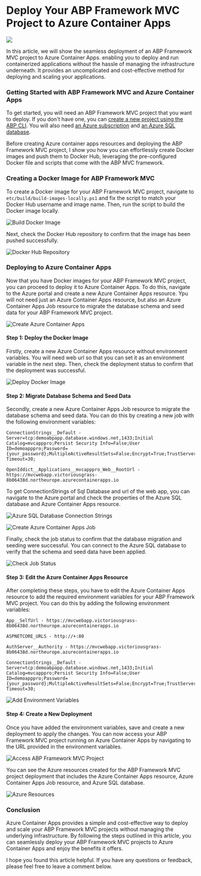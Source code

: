 # Deploy Your ABP Framework MVC Project to Azure Container Apps

![](azure-container-abp.png)

In this article, we will show the seamless deployment of an ABP Framework MVC project to Azure Container Apps. enabling you to deploy and run containerized applications without the hassle of managing the infrastructure underneath. It provides an uncomplicated and cost-effective method for deploying and scaling your applications.

### Getting Started with ABP Framework MVC and Azure Container Apps

To get started, you will need an ABP Framework MVC project that you want to deploy. If you don't have one, you can [create a new project using the ABP CLI](https://docs.abp.io/en/abp/latest/Startup-Templates/Application). You will also need [an Azure subscription](https://azure.microsoft.com) and [an Azure SQL database](https://azure.microsoft.com/en-gb/products/azure-sql).

Before creating Azure container apps resources and deploying the ABP Framework MVC project, I show you how you can effortlessly create Docker images and push them to Docker Hub, leveraging the pre-configured Docker file and scripts that come with the ABP MVC framework.

### Creating a Docker Image for ABP Framework MVC

To create a Docker image for your ABP Framework MVC project, navigate to `etc/build/build-images-locally.ps1` and fix the script to match your Docker Hub username and image name. Then, run the script to build the Docker image locally.

![Build Docker Image](build-docker-image.png)

Next, check the Docker Hub repository to confirm that the image has been pushed successfully.

![Docker Hub Repository](docker-hub-repository.png)

### Deploying to Azure Container Apps

Now that you have Docker images for your ABP Framework MVC project, you can proceed to deploy it to Azure Container Apps. To do this, navigate to the Azure portal and create a new Azure Container Apps resource. Ypu will not need just an Azure Container Apps resource, but also an Azure Container Apps Job resource to migrate the database schema and seed data for your ABP Framework MVC project.

![Create Azure Container Apps](create-azure-container-apps.png)

#### Step 1: Deploy the Docker Image

Firstly, create a new Azure Container Apps resource without environment variables. You will need web url so that you can set it as an environment variable in the next step. Then, check the deployment status to confirm that the deployment was successful.

![Deploy Docker Image](deploy-docker-image.png)

#### Step 2: Migrate Database Schema and Seed Data

Secondly, create a new Azure Container Apps Job resource to migrate the database schema and seed data. You can do this by creating a new job with the following environment variables:

```text
ConnectionStrings__Default - Server=tcp:demoabpapp.database.windows.net,1433;Initial Catalog=mvcapppro;Persist Security Info=False;User ID=demoapppro;Password={your_password};MultipleActiveResultSets=False;Encrypt=True;TrustServerCertificate=False;Connection Timeout=30;

OpenIddict__Applications__mvcapppro_Web__RootUrl - https://mvcwebapp.victoriousgrass-8b06438d.northeurope.azurecontainerapps.io
```

To get ConnectionStrings of Sql Database and url of the web app, you can navigate to the Azure portal and check the properties of the Azure SQL database and Azure Container Apps resource.


![Azure SQL Database Connection Strings](azure-sql-database-connection-strings.png)

![Create Azure Container Apps Job](create-azure-container-apps-job.png)

Finally, check the job status to confirm that the database migration and seeding were successful. You can connect to the Azure SQL database to verify that the schema and seed data have been applied.

![Check Job Status](check-job-status.png)

#### Step 3: Edit the Azure Container Apps Resource

After completing these steps, you have to edit the Azure Container Apps resource to add the required environment variables for your ABP Framework MVC project. You can do this by adding the following environment variables:

```text
App__SelfUrl - https://mvcwebapp.victoriousgrass-8b06438d.northeurope.azurecontainerapps.io

ASPNETCORE_URLS - http://+:80

AuthServer__Authority - https://mvcwebapp.victoriousgrass-8b06438d.northeurope.azurecontainerapps.io

ConnectionStrings__Default - Server=tcp:demoabpapp.database.windows.net,1433;Initial Catalog=mvcapppro;Persist Security Info=False;User ID=demoapppro;Password={your_password};MultipleActiveResultSets=False;Encrypt=True;TrustServerCertificate=False;Connection Timeout=30;
```

![Add Environment Variables](add-environment-variables.png)

#### Step 4: Create a New Deployment

Once you have added the environment variables, save and create a new deployment to apply the changes. You can now access your ABP Framework MVC project running on Azure Container Apps by navigating to the URL provided in the environment variables.

![Access ABP Framework MVC Project](access-abp-framework-mvc-project.png)

You can see the Azure resources created for the ABP Framework MVC project deployment that includes the Azure Container Apps resource, Azure Container Apps Job resource, and Azure SQL database.

![Azure Resources](azure-resources.png)

### Conclusion

Azure Container Apps provides a simple and cost-effective way to deploy and scale your ABP Framework MVC projects without managing the underlying infrastructure. By following the steps outlined in this article, you can seamlessly deploy your ABP Framework MVC projects to Azure Container Apps and enjoy the benefits it offers.

I hope you found this article helpful. If you have any questions or feedback, please feel free to leave a comment below.
